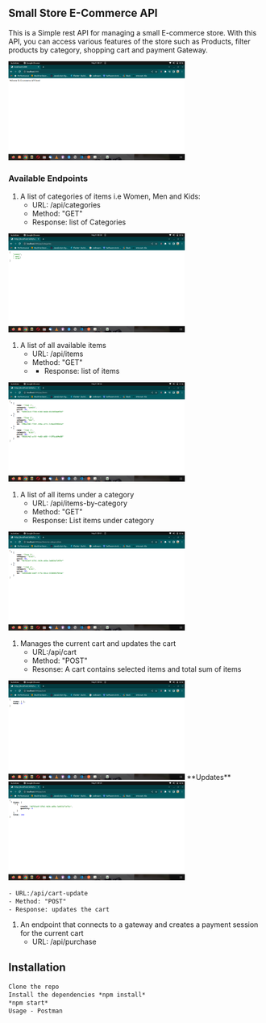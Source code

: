 ## Small Store E-Commerce API
This is a Simple rest API for managing a small E-commerce store. With this API, you can access various features of the store such as Products, filter products by category, shopping cart and payment Gateway.

<img src="./images/welcomePage.png" width="350" title="hover text">

### Available Endpoints
1. A list of categories of items i.e Women, Men and Kids:
	-  URL: /api/categories
	- Method: "GET"
	- Response: list of Categories

<img src="./images/allCategories.png" width="350" title="hover text">

1.  A list of all available items 
	- URL: /api/items
	- Method: "GET"
	- - Response: list of items

<img src="./images/allItems.png" width="350" title="hover text">

1. A list of all items under a category
	- URL: /api/items-by-category
	- Method: "GET"
	- Response: List items under category

<img src="./images/itemByCat.png" width="350" title="hover text">

1. Manages the current cart and updates the cart
	- URL:/api/cart
	- Method: "POST"
	- Resonse: A cart contains selected items and total sum of items
<img src="./images/emptycart.png" width="350" title="hover text">
**Updates**

 <img src="./images/updateCart.png" width="350" title="hover text">
 
	- URL:/api/cart-update
	- Method: "POST"
	- Response: updates the cart 
1. An endpoint that connects to a gateway and creates a payment session for the current cart
	- URL: /api/purchase
## Installation
	Clone the repo
	Install the dependencies *npm install*
	*npm start*
	Usage - Postman

